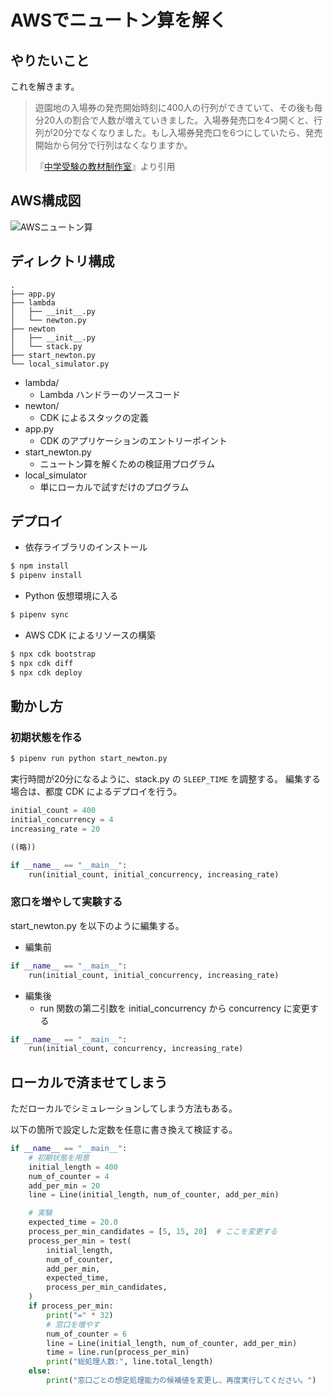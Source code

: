 # AWSでニュートン算を解く

## やりたいこと

これを解きます。

> 遊園地の入場券の発売開始時刻に400人の行列ができていて、その後も毎分20人の割合で人数が増えていきました。入場券発売口を4つ開くと、行列が20分でなくなりました。もし入場券発売口を6つにしていたら、発売開始から何分で行列はなくなりますか。
> 
> 『[中学受験の教材制作室](https://xn--fiqx1l37ge5k4ncxx0j.net/2020/03/26/post-1728/)』より引用

## AWS構成図

![AWSニュートン算](https://github.com/kazuma624/newton-zan/assets/44062751/5d65593f-5a80-488d-9777-5bf782c2cc39)


## ディレクトリ構成

```
.
├── app.py
├── lambda
│   ├── __init__.py
│   └── newton.py
├── newton
│   ├── __init__.py
│   └── stack.py
├── start_newton.py
└── local_simulator.py
```

* lambda/
  * Lambda ハンドラーのソースコード
* newton/
  * CDK によるスタックの定義
* app.py
  * CDK のアプリケーションのエントリーポイント
* start_newton.py
  * ニュートン算を解くための検証用プログラム
* local_simulator
  * 単にローカルで試すだけのプログラム

## デプロイ

* 依存ライブラリのインストール

```sh
$ npm install
$ pipenv install
```

* Python 仮想環境に入る

```sh
$ pipenv sync
```

* AWS CDK によるリソースの構築

```sh
$ npx cdk bootstrap
$ npx cdk diff
$ npx cdk deploy
```

## 動かし方

### 初期状態を作る

```sh
$ pipenv run python start_newton.py
```

実行時間が20分になるように、stack.py の `SLEEP_TIME` を調整する。 
編集する場合は、都度 CDK によるデプロイを行う。

```python
initial_count = 400
initial_concurrency = 4
increasing_rate = 20

((略))

if __name__ == "__main__":
    run(initial_count, initial_concurrency, increasing_rate)
```

### 窓口を増やして実験する

start_newton.py を以下のように編集する。

- 編集前

```python
if __name__ == "__main__":
    run(initial_count, initial_concurrency, increasing_rate)
```

- 編集後
  - run 関数の第二引数を initial_concurrency から concurrency に変更する

```python
if __name__ == "__main__":
    run(initial_count, concurrency, increasing_rate)
```

## ローカルで済ませてしまう

ただローカルでシミュレーションしてしまう方法もある。

以下の箇所で設定した定数を任意に書き換えて検証する。

```python
if __name__ == "__main__":
    # 初期状態を用意
    initial_length = 400
    num_of_counter = 4
    add_per_min = 20
    line = Line(initial_length, num_of_counter, add_per_min)

    # 実験
    expected_time = 20.0
    process_per_min_candidates = [5, 15, 20]  # ここを変更する
    process_per_min = test(
        initial_length,
        num_of_counter,
        add_per_min,
        expected_time,
        process_per_min_candidates,
    )
    if process_per_min:
        print("=" * 32)
        # 窓口を増やす
        num_of_counter = 6
        line = Line(initial_length, num_of_counter, add_per_min)
        time = line.run(process_per_min)
        print("総処理人数:", line.total_length)
    else:
        print("窓口ごとの想定処理能力の候補値を変更し、再度実行してください。")
```
